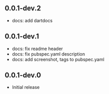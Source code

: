 ## 0.0.1-dev.2

* docs: add dartdocs

## 0.0.1-dev.1

* docs: fix readme header
* docs: fix pubspec.yaml description
* docs: add screenshot, tags to pubspec.yaml

## 0.0.1-dev.0

* Initial release
